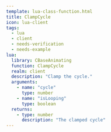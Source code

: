 ```yaml
---
template: lua-class-function.html
title: ClampCycle
icon: lua-client
tags:
  - lua
  - client
  - needs-verification
  - needs-example
lua:
  library: CBaseAnimating
  function: ClampCycle
  realm: client
  description: "Clamp the cycle."
  arguments:
    - name: "cycle"
      type: number
    - name: "isLooping"
      type: boolean
  returns:
    - type: number
      description: "The clamped cycle"
---
```

